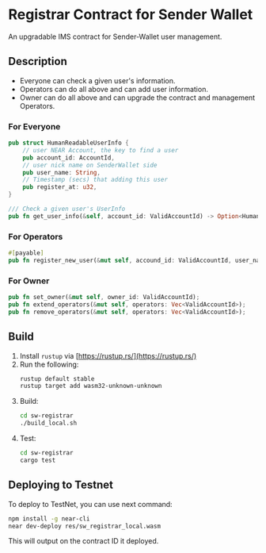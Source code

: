 # Registrar Contract for Sender Wallet
An upgradable IMS contract for Sender-Wallet user management.

## Description
* Everyone can check a given user's information.  
* Operators can do all above and can add user information.  
* Owner can do all above and can upgrade the contract and management Operators.

### For Everyone
```rust
pub struct HumanReadableUserInfo {
    // user NEAR Account, the key to find a user
    pub account_id: AccountId,
    // user nick name on SenderWallet side
    pub user_name: String,
    // Timestamp (secs) that adding this user
    pub register_at: u32,
}

/// Check a given user's UserInfo
pub fn get_user_info(&self, account_id: ValidAccountId) -> Option<HumanReadableUserInfo>;
```

### For Operators
```rust
#[payable]
pub fn register_new_user(&mut self, accound_id: ValidAccountId, user_name: String);
```

### For Owner
```rust
pub fn set_owner(&mut self, owner_id: ValidAccountId);
pub fn extend_operators(&mut self, operators: Vec<ValidAccountId>);
pub fn remove_operators(&mut self, operators: Vec<ValidAccountId>);
```


## Build
1. Install `rustup` via [https://rustup.rs/](https://rustup.rs/)
2. Run the following:
    ```bash
    rustup default stable
    rustup target add wasm32-unknown-unknown
    ```
3. Build:
    ```bash
    cd sw-registrar
    ./build_local.sh
    ```
4. Test:
    ```bash
    cd sw-registrar
    cargo test
    ```

## Deploying to Testnet
To deploy to TestNet, you can use next command:
```bash
npm install -g near-cli
near dev-deploy res/sw_registrar_local.wasm
```
This will output on the contract ID it deployed.